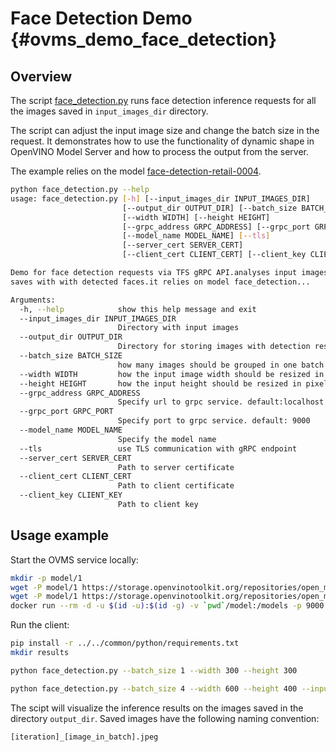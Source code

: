 # Face Detection Demo {#ovms_demo_face_detection}

## Overview

The script [face_detection.py](https://github.com/openvinotoolkit/model_server/blob/develop/demos/face_detection/python/face_detection.py) runs face detection inference requests for all the images
saved in `input_images_dir` directory. 

The script can adjust the input image size and change the batch size in the request. It demonstrates how to use
the functionality of dynamic shape in OpenVINO Model Server and how to process the output from the server.

The example relies on the model [face-detection-retail-0004](https://docs.openvinotoolkit.org/2021.4/omz_models_model_face_detection_retail_0004.html).

```bash
python face_detection.py --help
usage: face_detection.py [-h] [--input_images_dir INPUT_IMAGES_DIR]
                         [--output_dir OUTPUT_DIR] [--batch_size BATCH_SIZE]
                         [--width WIDTH] [--height HEIGHT]
                         [--grpc_address GRPC_ADDRESS] [--grpc_port GRPC_PORT]
                         [--model_name MODEL_NAME] [--tls]
                         [--server_cert SERVER_CERT]
                         [--client_cert CLIENT_CERT] [--client_key CLIENT_KEY]

Demo for face detection requests via TFS gRPC API.analyses input images and
saves with with detected faces.it relies on model face_detection...

Arguments:
  -h, --help            show this help message and exit
  --input_images_dir INPUT_IMAGES_DIR
                        Directory with input images
  --output_dir OUTPUT_DIR
                        Directory for storing images with detection results
  --batch_size BATCH_SIZE
                        how many images should be grouped in one batch
  --width WIDTH         how the input image width should be resized in pixels
  --height HEIGHT       how the input height should be resized in pixels
  --grpc_address GRPC_ADDRESS
                        Specify url to grpc service. default:localhost
  --grpc_port GRPC_PORT
                        Specify port to grpc service. default: 9000
  --model_name MODEL_NAME
                        Specify the model name
  --tls                 use TLS communication with gRPC endpoint
  --server_cert SERVER_CERT
                        Path to server certificate
  --client_cert CLIENT_CERT
                        Path to client certificate
  --client_key CLIENT_KEY
                        Path to client key
```

## Usage example

Start the OVMS service locally:

```bash
mkdir -p model/1
wget -P model/1 https://storage.openvinotoolkit.org/repositories/open_model_zoo/2022.1/models_bin/2/face-detection-retail-0004/FP32/face-detection-retail-0004.bin
wget -P model/1 https://storage.openvinotoolkit.org/repositories/open_model_zoo/2022.1/models_bin/2/face-detection-retail-0004/FP32/face-detection-retail-0004.xml
docker run --rm -d -u $(id -u):$(id -g) -v `pwd`/model:/models -p 9000:9000 openvino/model_server:latest --model_path /models --model_name face-detection --port 9000  --shape auto
```

Run the client:
```bash
pip install -r ../../common/python/requirements.txt
mkdir results

python face_detection.py --batch_size 1 --width 300 --height 300

python face_detection.py --batch_size 4 --width 600 --height 400 --input_images_dir ../../common/static/images/people --output_dir results
```

The scipt will visualize the inference results on the images saved in the directory `output_dir`. Saved images have the
following naming convention:

```
[iteration]_[image_in_batch].jpeg
```
